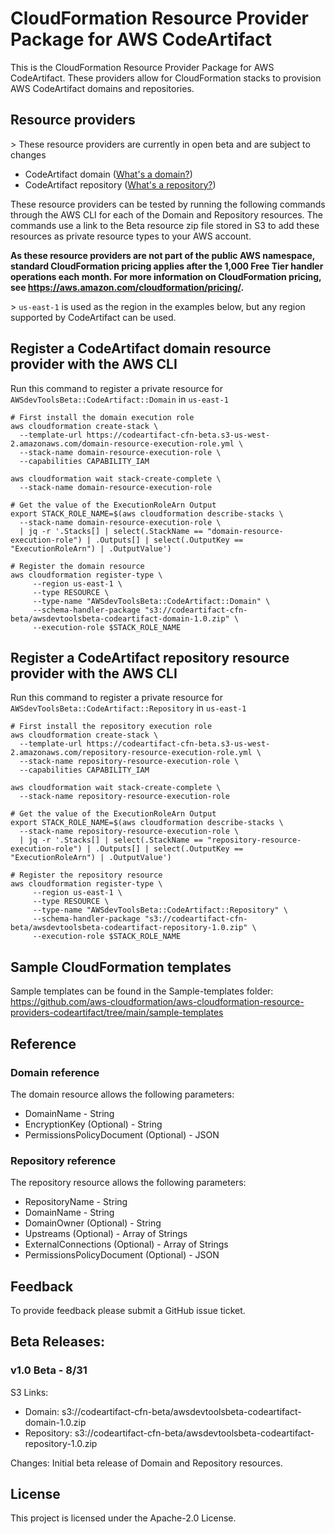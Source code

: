 # CloudFormation Resource Provider Package for AWS CodeArtifact

This is the CloudFormation Resource Provider Package for AWS CodeArtifact. These providers allow for CloudFormation stacks to provision AWS CodeArtifact domains and repositories.

## Resource providers

\> These resource providers are currently in open beta and are subject to changes

* CodeArtifact domain ([What's a domain?](https://docs.aws.amazon.com/codeartifact/latest/ug/codeartifact-concepts.html#welcome-concepts-domain))
* CodeArtifact repository ([What's a repository?](https://docs.aws.amazon.com/codeartifact/latest/ug/codeartifact-concepts.html#welcome-concepts-repository))

These resource providers can be tested by running the following commands through the AWS CLI for each of the Domain and Repository resources. The commands use a link to the Beta resource zip file stored in S3 to add these resources as private resource types to your AWS account.

**As these resource providers are not part of the public AWS namespace, standard CloudFormation pricing applies after the 1,000 Free Tier handler operations each month. For more information on CloudFormation pricing, see https://aws.amazon.com/cloudformation/pricing/.**

\> `us-east-1` is used as the region in the examples below, but any region supported by CodeArtifact can be used.

## Register a CodeArtifact domain resource provider with the AWS CLI
Run this command to register a private resource for `AWSdevToolsBeta::CodeArtifact::Domain` in `us-east-1`

```
# First install the domain execution role
aws cloudformation create-stack \
  --template-url https://codeartifact-cfn-beta.s3-us-west-2.amazonaws.com/domain-resource-execution-role.yml \
  --stack-name domain-resource-execution-role \
  --capabilities CAPABILITY_IAM

aws cloudformation wait stack-create-complete \
  --stack-name domain-resource-execution-role

# Get the value of the ExecutionRoleArn Output
export STACK_ROLE_NAME=$(aws cloudformation describe-stacks \
  --stack-name domain-resource-execution-role \
  | jq -r '.Stacks[] | select(.StackName == "domain-resource-execution-role") | .Outputs[] | select(.OutputKey == "ExecutionRoleArn") | .OutputValue')

# Register the domain resource
aws cloudformation register-type \
     --region us-east-1 \
     --type RESOURCE \
     --type-name "AWSdevToolsBeta::CodeArtifact::Domain" \
     --schema-handler-package "s3://codeartifact-cfn-beta/awsdevtoolsbeta-codeartifact-domain-1.0.zip" \
     --execution-role $STACK_ROLE_NAME
```

## Register a CodeArtifact repository resource provider with the AWS CLI
Run this command to register a private resource for `AWSdevToolsBeta::CodeArtifact::Repository` in `us-east-1`

```
# First install the repository execution role
aws cloudformation create-stack \
  --template-url https://codeartifact-cfn-beta.s3-us-west-2.amazonaws.com/repository-resource-execution-role.yml \
  --stack-name repository-resource-execution-role \
  --capabilities CAPABILITY_IAM

aws cloudformation wait stack-create-complete \
  --stack-name repository-resource-execution-role

# Get the value of the ExecutionRoleArn Output
export STACK_ROLE_NAME=$(aws cloudformation describe-stacks \
  --stack-name repository-resource-execution-role \
  | jq -r '.Stacks[] | select(.StackName == "repository-resource-execution-role") | .Outputs[] | select(.OutputKey == "ExecutionRoleArn") | .OutputValue')

# Register the repository resource
aws cloudformation register-type \
     --region us-east-1 \
     --type RESOURCE \
     --type-name "AWSdevToolsBeta::CodeArtifact::Repository" \
     --schema-handler-package "s3://codeartifact-cfn-beta/awsdevtoolsbeta-codeartifact-repository-1.0.zip" \
     --execution-role $STACK_ROLE_NAME
```

## Sample CloudFormation templates

Sample templates can be found in the Sample-templates folder:
https://github.com/aws-cloudformation/aws-cloudformation-resource-providers-codeartifact/tree/main/sample-templates

## Reference

### Domain reference

The domain resource allows the following parameters:

* DomainName - String
* EncryptionKey (Optional) - String
* PermissionsPolicyDocument (Optional)  - JSON

### Repository reference

The repository resource allows the following parameters:

* RepositoryName - String
* DomainName - String
* DomainOwner (Optional) - String
* Upstreams (Optional) - Array of Strings
* ExternalConnections (Optional)  - Array of Strings
* PermissionsPolicyDocument (Optional)  - JSON

## Feedback

To provide feedback please submit a GitHub issue ticket.

## Beta Releases:

### v1.0 Beta - 8/31

S3 Links:

* Domain: s3://codeartifact-cfn-beta/awsdevtoolsbeta-codeartifact-domain-1.0.zip
* Repository: s3://codeartifact-cfn-beta/awsdevtoolsbeta-codeartifact-repository-1.0.zip

Changes: Initial beta release of Domain and Repository resources.

## License

This project is licensed under the Apache-2.0 License.
